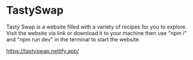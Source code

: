 # TastySwap

Tasty Swap is a website filled with a variety of recipes for you to explore. Visit the website via link or download it to your machine then use "npm i" and "npm run dev" in the terminal to start the website.

https://tastyswap.netlify.app/

